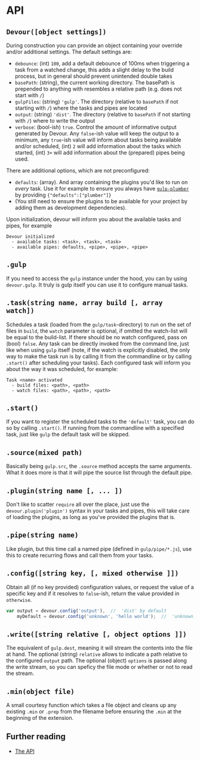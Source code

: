 # API
## `Devour([object settings])`
During construction you can provide an object containing your override and/or additional settings.
The default settings are:
- `debounce`: (int) `100`, add a default debounce of 100ms when triggering a task from a watched change, this adds a slight delay to the build process, but in general should prevent unintended double takes
- `basePath`: (string), the current working directory. The basePath is prepended to anything with resembles a relative path (e.g. does not start with `/`)
- `gulpFiles`: (string) `'gulp'`. The directory (relative to `basePath` if not starting with `/`) where the tasks and pipes are located
- `output`: (string) `'dist'`. The directory (relative to `basePath` if not starting with `/`) where to write the output
- `verbose`: (bool-ish) `true`. Control the amount of informative output generated by Devour. Any `false`-ish value will keep the output to a minimum, any `true`-ish value will inform about tasks being available and/or scheduled, (int) `2` will add information about the tasks which started, (int) `3+` will add information about the (prepared) pipes being used.

There are additional options, which are not preconfigured:
- `defaults`: (array). And array containing the plugins you'd like to run on _every_ task. Use it for example to ensure you always have [`gulp-plumber`](https://www.npmjs.com/package/gulp-plumber) by providing `{"defaults":["plumber"]}`
- (You still need to ensure the plugins to be available for your project by adding them as development dependencies).

Upon initialization, devour will inform you about the available tasks and pipes, for example
```
Devour initialized
  - available tasks: <task>, <task>, <task>
  - available pipes: defaults, <pipe>, <pipe>, <pipe>
```

## `.gulp`
If you need to access the `gulp` instance under the hood, you can by using `devour.gulp`. It truly is gulp itself you can use it to configure manual tasks.

## `.task(string name, array build [, array watch])`
Schedules a task (loaded from the `gulp/task`-directory) to run on the set of files in `build`, the `watch` parameter is optional, if omitted the watch-list will be equal to the build-list. If there should be no watch configured, pass on (bool) `false`.
Any task can be directly invoked from the command line, just like when using `gulp` itself (note, if the watch is explicitly disabled, the only way to make the task run is by calling it from the commandline or by calling `.start()` after scheduling your tasks).
Each configured task will inform you about the way it was scheduled, for example:
```
Task <name> activated
  - build files: <path>, <path>
  - watch files: <path>, <path>, <path>
```

## `.start()`
If you want to register the scheduled tasks to the `'default'` task, you can do so by calling `.start()`. If running from the commandline with a specified task, just like `gulp` the default task will be skipped.

## `.source(mixed path)`
Basically being `gulp.src`, the `.source` method accepts the same arguments. What it does more is that it will pipe the source list through the default pipe.

## `.plugin(string name [, ... ])`
Don't like to scatter `require` all over the place, just use the `devour.plugin('plugin')` syntax in your tasks and pipes, this will take care of loading the plugins, as long as you've provided the plugins that is.

## `.pipe(string name)`
Like plugin, but this time call a named pipe (defined in `gulp/pipe/*.js`), use this to create recurring flows and call them from your tasks.

## `.config([string key, [, mixed otherwise ]])`
Obtain all (if no key provided) configuration values, or request the value of a specific key and if it resolves to `false`-ish, return the value provided in `otherwise`.
```js
var output = devour.config('output'),  //  'dist' by default
	myDefault = devour.config('unknown', 'hello world');  //  'unknown' does not exist, returns 'hello world'
```

## `.write([string relative [, object options ]])`
The equivalent of `gulp.dest`, meaning it will stream the contents into the file at hand. The optional (string) `relative` allows to indicate a path relative to the configured `output` path. The optional (object) `options` is passed along the write stream, so you can speficy the file mode or whether or not to read the stream.

## `.min(object file)`
A small courtesy function which takes a file object and cleans up any existing `.min` or `.prep` from the filename before ensuring the `.min` at the beginning of the extension.

## Further reading
- [The API](documentation/api.md)
<!-- - [Getting Started](documentation/getting-started.md) -->
